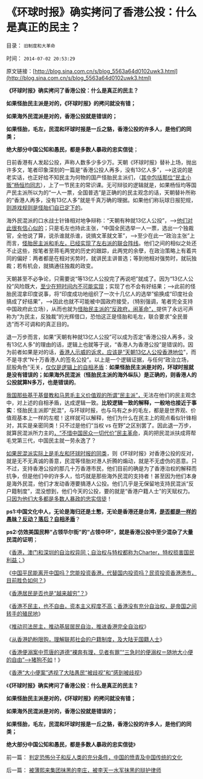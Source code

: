 # 《环球时报》确实拷问了香港公投：什么是真正的民主？

目录： `旧制度和大革命` 

时间： `2014-07-02 20:53:29` 

原文链接：[http://blog.sina.com.cn/s/blog_5563a64d0102uwk3.html](http://blog.sina.com.cn/s/blog_5563a64d0102uwk3.html)

**《环球时报》确实拷问了香港公投：什么是真正的民主？**

**如果怪胎民主派是对的，《环球时报》的拷问就没有错；**

**如果海外民混派是对的，香港公投就是错误的；**

**如果怪胎，毛左，民混和环球时报是一丘之貉，香港公投的许多人，是他们的同类；**

**绝大部分中国公知和愚民，都是多数人暴政的忠实信徒**；

日前香港有人发起公投，声称人数多少多少万。天朝《环球时报》替补上场，抛出许多文，笔者印象深刻的一篇是“香港公投人再多，没有13亿人多”，——>这说的是老实话，也正好给不知民主为何物的国产怪胎民主派们，（[其中包括那位“民主小贩”杨恒均同志](../../../2014/4/24/从“便溺自由”看杨恒均先生距离民主有多远.md)），上了一节民主的常识课。无可辩驳的逻辑就是，如果杨恒均等国产民主派所以为的“一人一票，全国普选”是正确的的民主观念的话，天朝替补所称的“香港人再多，没有13亿人多”就是千真万确的理据。如果他们称玩球日报犯规，[则游戏规则是怪胎们自已定下的](../../../2013/3/5/两会廷议拷问“一人一票，全国普选”的动乱.md)。

海外民混派的口水战士针锋相对地争辩称：“天朝有种就13亿人公投”，——>[他们对此很有信心似的](../../../2013/11/21/英国内战双方的“阶级成分”，理解马恩毛主义的谬误.md)；只是毛左也持此主张，“中国全民选举一人一票，选出一个独裁官，全他说了算，说杀谁就杀谁，说搞文革就文革”，——>至少在此一“政治主张”上而言，[怪胎民主派和毛左，已经实现了左右派的联合阵线](../../../2014/4/16/“政改为先”即“阶级斗争为纲”“抓革命，促生产”.md)。他们之间的相似之处还不止这些，按笔者至蒋毛两党的历史的跟踪，此两党的余孽，在政治策略上有着共同的偏好：两者都是在相对劣势时，就讲民主讲普选；等到他相对强势时，就玩独裁；若有机会，就搞通往独裁的政变。

天朝甚至不必争论，只需要说“等13亿人公投完了再说吧”就成了。因为“13亿人公投”风险既大，[至少在短时间内不可能实现](../../../2013/4/4/联邦不是共和国，帝国及基督教.md)；实现了也不会有好结果；——>此前的怪胎民混拿印度说事，将“印度成功地组织了一次十几亿人的选举”偷换成“印度社会搞成了好结果”，——>因此也就不可能被中国政府接受，（特别强调，笔者完全支持中国政府此立场），从而也就为[怪胎民主派的“反政府，闹革命”，](../../../2012/3/27/骂，扣帽子，偷换概念.md)提供了永远可声称为“为民主，反独裁”的光辉借口，恐怕这正是怪胎和毛左，联合要求“全民普选”而不可调和的真正目的。

退一万步而言，如果“天朝有种就13亿人公投”可以成为否定“香港公投人再多，没有13亿人多”的理由的话，逻辑上也就等于说，“香港人为香港公投”是错误的。因为前者如果是对的话，[香港人示威的诉求，应该是“天朝13亿人公投香港地位](../../../2013/2/24/中共长期稳定地执政，有利中国民主进程；.md)”，而不是寻求“N十万香港人的签名公投”。以上是一个逻辑证据，与任何“政治立场，屁股角色”无关，[仅仅是逻辑上的自相矛盾](../../../2014/3/15/新自由主义是内涵非常含糊的帽子，及哈耶克和左棍.md)：**如果怪胎民主派是对的，环球时报就是没有错误的；如果海外民混派（怪胎民主派的海外纵队）是正确的，则香港人的公投就算N多万，也是错误的**。

[我国那些基于基督教和马恩毛主义价值观的所谓“民主派”，](../../../2012/10/4/马克思主义是翻版基督教的替代性宗教.md)无法在他们的民主观念中，对上述的自相矛盾，达成逻辑一致。**比较逻辑一致的解释，一般地也接近于事实**：怪胎民主派即“民混”，与环球时报，也与乌有之乡的毛左，都是是世界观、价值观基本上一样的左棍！这样就可以解释，他们为什么在民主上的观点看似针锋相对，其实是亲密同类！只不过是他们“当权
vs 在野”之区别罢了。因此退一万步，就算民混派所力主的[，“不惜中国民众一切代价”民主革命](../../../2013/1/10/成功围剿资本主义后的政权，必然是极权.md)，真的把民混派扶成蒋帮毛党第三代，中国民主就一劳永逸了？

[如果民混派实际上是毛左和环球时报的同类](../../../2009/10/25/特权卫士生产线和怪胎民主派.md)，则《环球时报》对香港公投的反对，就是无不无真诚的善意，民混等怪胎对港人折腾的煽动，就是不无虚伪的恶意。只不过，支持香港公投的那几十万香港市民，他们目前的确是为了香港治权的解释而抗争，但是他们中的许多人，恰巧就是那些海外民混的支持者！甚至因为他们本身是海外民混，他们才发动香港要搞港人公投。他们几乎是无保留地支持民混派“反户籍制度”，混没想到，他们今天的公投，要的就是“香港户籍人士”的天赋权力。[只因为他们大多都是多数人暴政的忠实信徒](../../../2014/3/20/乌有之乡的左棍及其同情者，现身说法“多数人暴政”.md)！

**ps1:中国文化中人，无论是海归还是土憋，无论是香港还是台湾，[是否都是一样的愚昧？反动？落后？自相矛盾](../../../2013/12/23/宣传不能制造愚民，政府本身就是愚民所缔造.md)**？

**ps2:仿效美国民粹“占领华尔街”的“占领中环”，就是香港公投中至少混杂了大量民混的证明**；

《[香港，澳门和深圳的自治权异同；自治权与特权都称为Charter，特权损害国民利益；](../../../2012/9/6/香港，澳门和深圳的自治权异同；.md)》

《[中国平民能离开中国吗？您能投资香港，代替国内投资吗？民资投资香港港市，目前胜负如何？](../../../2013/2/8/张化桥先生的悲愤，高利贷和可怕的追债公司.md)》

《[香港居民是否也是“越来越穷”？](../../../2013/2/8/张化桥先生认为“中国老百姓和民营越来越富”吗？.md)》

《[香港不民主，也不自由，资本主义程度不高；香港没有充分自治权，是帝国之间转手的殖民地](../../../2013/2/18/香港不民主，也不自由，资本主义程度不高.md)》

《[推动司法民主，推动基层居民自治，推进香港完全自治权](../../../2013/2/24/中共长期稳定地执政，有利中国民主进程；.md)》

《[从香港奶粉限购，理解联邦社会的户籍制度，及大陆无国籍人士](../../../2013/3/1/从香港奶粉限购，理解联邦的户籍制度，及大陆无国籍人士；.md)》

《[香港便溺案中荒唐的道德“裸奔有理，见者有罪”“三急时的便溺权＝随地大小便的自由”——>猪狗不如](../../../2014/4/24/“裸奔有理，见者有罪”的维权，猪狗不如的“便溺自由”.md)！》

《[香港“大小便案”透视了大陆愚民“被歧视”和“感到被歧视](../../../2014/5/12/香港“随地大小便起哄案”是大陆公知的集体丑闻；.md)》

《**《环球时报》确实拷问了香港公投：什么是真正的民主？**

**如果怪胎民主派是对的，《环球时报》的拷问就没有错；**

**如果海外民混派是对的，香港公投就是错误的；**

**如果怪胎，毛左，民混和环球时报是一丘之貉，香港公投的许多人，是他们的同类；**

**绝大部分中国公知和愚民，都是多数人暴政的忠实信徒**》

前一篇： [判定恐怖分子和反人类的充分条件，中国的愤青及中国传统的文化](../../../2014/7/3/判定恐怖分子和反人类的充分条件，中国的愤青及中国传统的文化.md)

后一篇： [被薄熙来集团抹黑的李庄，被李天一水军抹黑的辩护律师](../../../2014/7/1/被薄熙来集团抹黑的李庄，被李天一水军抹黑的辩护律师.md)

